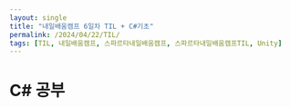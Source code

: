 ```yaml
---
layout: single
title: "내일배움캠프 6일차 TIL + C#기초"
permalink: /2024/04/22/TIL/
tags: [TIL, 내일배움캠프, 스파르타내일배움캠프, 스파르타내일배움캠프TIL, Unity]
---
```


# C# 공부
